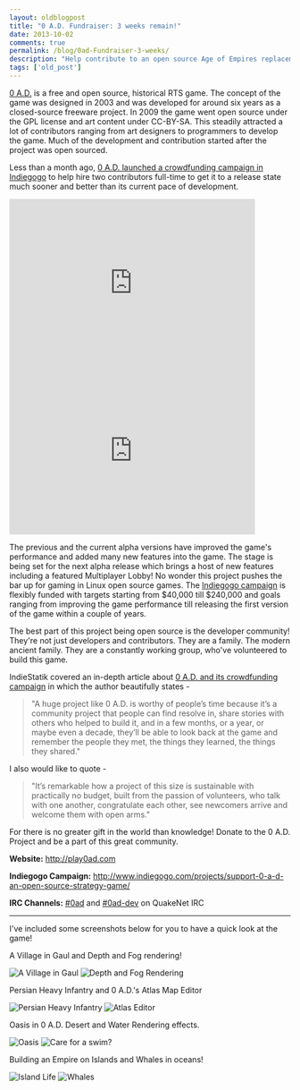 ```yaml
---
layout: oldblogpost
title: "0 A.D. Fundraiser: 3 weeks remain!"
date: 2013-10-02
comments: true
permalink: /blog/0ad-Fundraiser-3-weeks/
description: "Help contribute to an open source Age of Empires replacement."
tags: ['old_post']
---
```


[0 A.D.][12] is a free and open source, historical RTS game. The concept of the game was designed in 2003 and was developed for around six years as a closed-source freeware project. In 2009 the game went open source under the GPL license and art content under CC-BY-SA. This steadily attracted a lot of contributors ranging from art designers to programmers to develop the game. Much of the development and contribution started after the project was open sourced.

<!-- more -->

Less than a month ago, [0 A.D. launched a crowdfunding campaign in Indiegogo][11] to help hire two contributors full-time to get it to a release state much sooner and better than its current pace of development.

<div class="youtube">
    <iframe id="vid3" type="text/html" class="youtube" width="440" height="300" src="http://www.youtube.com/embed/Y-0l7Ej3cM8" frameborder="0">
    </iframe>
</div>
<div class="youtube">
    <iframe id="vid4" type="text/html" class="youtube" width="440" height="300" src="http://www.youtube.com/embed/DXDxXGTzIf4" frameborder="0">
    </iframe>
</div>

The previous and the current alpha versions have improved the game's performance and added many new features into the game. The stage is being set for the next alpha release which brings a host of new features including a featured Multiplayer Lobby! No wonder this project pushes the bar up for gaming in Linux open source games.
The [Indiegogo campaign][11] is flexibly funded with targets starting from $40,000 till $240,000 and goals ranging from improving the game performance till releasing the first version of the game within a couple of years.

The best part of this project being open source is the developer community! They're not just developers and contributors. They are a family. The modern ancient family. They are a constantly working group, who've volunteered to build this game.

IndieStatik covered an in-depth article about [0 A.D. and its crowdfunding campaign][15] in which the author beautifully states -

> "A huge project like 0 A.D. is worthy of people’s time because it’s a community project that people can find resolve in, share stories with others who helped to build it, and in a few months, or a year, or maybe even a decade, they’ll be able to look back at the game and remember the people they met, the things they learned, the things they shared."

I also would like to quote -

> "It’s remarkable how a project of this size is sustainable with practically no budget, built from the passion of volunteers, who talk with one another, congratulate each other, see newcomers arrive and welcome them with open arms."

For there is no greater gift in the world than knowledge!
Donate to the 0 A.D. Project and be a part of this great community.

**Website:** http://play0ad.com

**Indiegogo Campaign:** http://www.indiegogo.com/projects/support-0-a-d-an-open-source-strategy-game/

**IRC Channels:** [#0ad][13] and [#0ad-dev][14] on QuakeNet IRC

---
I've included some screenshots below for you to have a quick look at the game!

A Village in Gaul and Depth and Fog rendering!

![A Village in Gaul][2]
![Depth and Fog Rendering][8]

Persian Heavy Infantry and 0 A.D.'s Atlas Map Editor

![Persian Heavy Infantry][5]
![Atlas Editor][7]

Oasis in 0 A.D. Desert and Water Rendering effects.

![Oasis][6]
![Care for a swim?][3]

Building an Empire on Islands and Whales in oceans!

![Island Life][1]
![Whales][4]


[1]: http://play0ad.com/wp-content/gallery/screenshots/screenshot0072.jpg
[2]: https://fbcdn-sphotos-h-a.akamaihd.net/hphotos-ak-prn2/1237349_10151914968049859_1015039661_o.jpg
[3]: https://fbcdn-sphotos-e-a.akamaihd.net/hphotos-ak-prn1/1073220_10151752821764859_690497580_o.jpg
[4]: http://play0ad.com/wp-content/gallery/screenshots/screenshot0060.jpg
[5]: http://play0ad.com/wp-content/gallery/screenshots/alpha-8-persianheavyinfantry.jpg
[6]: http://play0ad.com/wp-content/gallery/screenshots/screenshot0343.png
[7]: http://play0ad.com/wp-content/gallery/screenshots/scr.png
[8]: http://play0ad.com/wp-content/gallery/screenshots/tilt-shift-filter.jpg
[9]: http://play0ad.com/wp-content/gallery/screenshots/screenshot0088.png
[10]: http://youtube.com/user/play0ad
[11]: http://www.indiegogo.com/projects/support-0-a-d-an-open-source-strategy-game/
[12]: http://play0ad.com
[13]: http://webchat.quakenet.org/?channels=#0ad
[14]: http://webchat.quakenet.org/?channels=#0ad-dev
[15]: http://indiestatik.com/2013/10/01/10-years-in-alpha-how-volunteer-modders-created-0-a-d-with-the-help-of-a-community/

<script type="text/javascript">
    var elem = $("#content img").eq(0).load(function() {
        var width = $(this).width();
        var height = $(this).height();
        var vid3 = document.getElementById("vid3");
        var vid4 = document.getElementById("vid4");
        vid3.width = vid4.width = width;
        vid3.height = vid4.height = height;
    });
    $("#content img").eq(4).load(function() {
        var img2 = $(this);
        $("#content img").eq(5).load(function() {
            img2.height($(this).height());
        });
    });
    $("#content img").eq(1).load(function() {
        var img2 = $(this);
        $("#content img").eq(0).load(function() {
            img2.height($(this).height());
        });
    });
</script>
